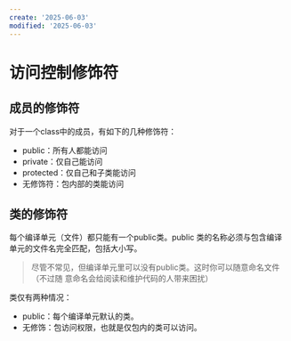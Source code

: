 ```yaml
---
create: '2025-06-03'
modified: '2025-06-03'
---
```


# 访问控制修饰符

## 成员的修饰符

对于一个class中的成员，有如下的几种修饰符：

* public：所有人都能访问
* private：仅自己能访问
* protected：仅自己和子类能访问
* 无修饰符：包内部的类能访问

## 类的修饰符

每个编译单元（文件）都只能有一个public类。public 类的名称必须与包含编译单元的文件名完全匹配，包括大小写。

> 尽管不常见，但编译单元里可以没有public类。这时你可以随意命名文件（不过随 意命名会给阅读和维护代码的人带来困扰）

类仅有两种情况：

* public：每个编译单元默认的类。
* 无修饰：包访问权限，也就是仅包内的类可以访问。